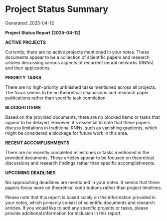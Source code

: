 # Project Status Summary
Generated: 2025-04-12

**Project Status Report (2025-04-12)**

**ACTIVE PROJECTS**

Currently, there are no active projects mentioned in your notes. These documents appear to be a collection of scientific papers and research articles discussing various aspects of recurrent neural networks (RNNs) and their applications.

**PRIORITY TASKS**

There are no high-priority unfinished tasks mentioned across all projects. The focus seems to be on theoretical discussions and research paper publications rather than specific task completion.

**BLOCKED ITEMS**

Based on the provided documents, there are no blocked items or tasks that appear to be delayed. However, it's essential to note that these papers discuss limitations in traditional RNNs, such as vanishing gradients, which might be considered a blockage for future work in this area.

**RECENT ACCOMPLISHMENTS**

There are no recently completed milestones or tasks mentioned in the provided documents. These articles appear to be focused on theoretical discussions and research findings rather than specific accomplishments.

**UPCOMING DEADLINES**

No approaching deadlines are mentioned in your notes. It seems that these papers focus more on theoretical contributions rather than project timelines.

Please note that this report is based solely on the information provided in your notes, which primarily consist of scientific documents and research articles. If you would like to add any specific projects or tasks, please provide additional information for inclusion in this report.
